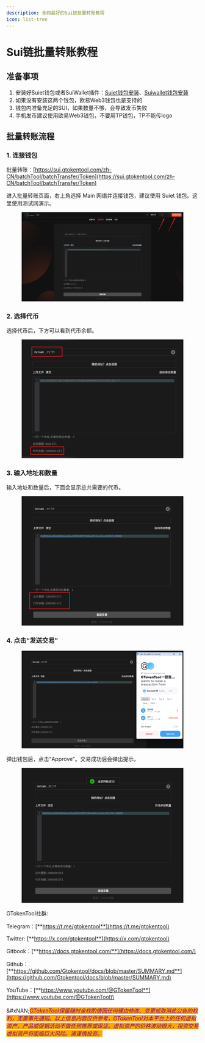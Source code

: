 ```yaml
---
description: 全网最好的Sui链批量转账教程
icon: list-tree
---
```


# Sui链批量转账教程

## 准备事项

1. 安装好Suiet钱包或者SuiWallet插件：[Suiet钱包安装](suiet-qian-bao-an-zhuang-jiao-cheng.md)、[Suiwallet钱包安装](sui-wallet-qian-bao-an-zhuang-shi-yong-jiao-cheng.md)
2. 如果没有安装这两个钱包，欧易Web3钱包也是支持的
3. 钱包内准备充足的SUI，如果数量不够，会导致发币失败
4. 手机发币建议使用欧易Web3钱包，不要用TP钱包，TP不能传logo

## 批量转账流程

### 1. 连接钱包

批量转账：[https://sui.gtokentool.com/zh-CN/batchTool/batchTransfer/Token](https://sui.gtokentool.com/zh-CN/batchTool/batchTransfer/Token)

进入批量转账页面，右上角选择 Main 网络并连接钱包，建议使用 Suiet 钱包。这里使用测试网演示。

<figure><img src="../.gitbook/assets/Snipaste_2025-09-08_14-11-25.png" alt=""><figcaption></figcaption></figure>

### 2. 选择代币

选择代币后，下方可以看到代币余额。

<figure><img src="../.gitbook/assets/Snipaste_2025-09-08_16-39-07.png" alt=""><figcaption></figcaption></figure>

### 3. 输入地址和数量

输入地址和数量后，下面会显示总共需要的代币。

<figure><img src="../.gitbook/assets/Snipaste_2025-09-08_14-16-23.png" alt=""><figcaption></figcaption></figure>

### 4. 点击“发送交易”

<figure><img src="../.gitbook/assets/Snipaste_2025-09-08_14-18-36.png" alt=""><figcaption></figcaption></figure>

弹出钱包后，点击“Approve”。交易成功后会弹出提示。

<figure><img src="../.gitbook/assets/Snipaste_2025-09-08_14-18-47.png" alt=""><figcaption></figcaption></figure>



GTokenTool社群:

Telegram：[**https://t.me/gtokentool**](https://t.me/gtokentool)

Twitter:  [**https://x.com/gtokentool**](https://x.com/gtokentool)

Gitbook：[**https://docs.gtokentool.com/**](https://docs.gtokentool.com/)

Github：[**https://github.com/Gtokentool/docs/blob/master/SUMMARY.md**](https://github.com/Gtokentool/docs/blob/master/SUMMARY.md)

YouTube：[**https://www.youtube.com/@GTokenTool**](https://www.youtube.com/@GTokenTool)\
\
\
&#xNAN;_<mark style="color:purple;background-color:orange;">GTokenTool保留随时全权酌情因任何理由修改、变更或取消此公告的权利，无需事先通知。以上信息内容仅供参考，GTokenTool对本平台上的任何虚拟资产、产品或促销活动不做任何推荐或保证。虚拟资产的价格波动很大，投资交易虚拟资产将面临巨大风险。请谨慎投资。</mark>_
